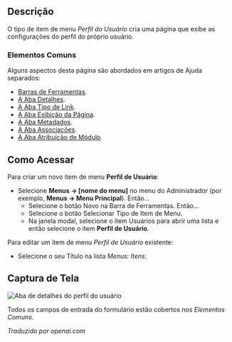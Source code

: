 <!-- Filename: Help4.x:Menu_Item:_User_Profile  / Display title: Perfil do Usuário -->

## Descrição

O tipo de item de menu *Perfil do Usuário* cria uma página que exibe as configurações do perfil do próprio usuário.

### Elementos Comuns

Alguns aspectos desta página são abordados em artigos de Ajuda separados:

* [Barras de Ferramentas](jdocmanual?article=help/common-elements/toolbars).
* [A Aba Detalhes](jdocmanual?article=help/menu-items-common/menu-item-details).
* [A Aba Tipo de Link](jdocmanual?article=help/menu-items-common/menu-item-link-type).
* [A Aba Exibição da Página](jdocmanual?article=help/menu-items-common/menu-item-page-display).
* [A Aba Metadados](jdocmanual?article=help/menu-items-common/menu-item-metadata).
* [A Aba Associações](jdocmanual?article=help/common-elements/edit-associations).
* [A Aba Atribuição de Módulo](jdocmanual?article=help/menu-items-common/menu-item-module-assignment).

## Como Acessar

Para criar um novo item de menu **Perfil de Usuário**:

- Selecione **Menus → \[nome do menu\]** no menu do Administrador
  (por exemplo, **Menus → Menu Principal**). Então...
  - Selecione o botão Novo na Barra de Ferramentas. Então...
  - Selecione o botão Selecionar Tipo de Item de Menu.
  - Na janela modal, selecione o item Usuários para abrir uma lista e 
    então selecione o item **Perfil de Usuário**.

Para editar um item de menu *Perfil de Usuário* existente:

- Selecione o seu Título na lista *Menus: Itens*.

## Captura de Tela

![Aba de detalhes do perfil do usuário](../../../ptbr/images/menu-items/users-user-profile-details-tab.png)

Todos os campos de entrada do formulário estão cobertos nos *Elementos Comuns*.

*Traduzido por openai.com*

